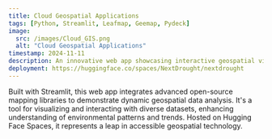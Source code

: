 ```yaml
---
title: Cloud Geospatial Applications
tags: [Python, Streamlit, Leafmap, Geemap, Pydeck]
image:
  src: /images/Cloud_GIS.png
  alt: "Cloud Geospatial Applications"
timestamp: 2024-11-11
description: An innovative web app showcasing interactive geospatial visualizations using Streamlit and libraries like Leafmap, Geemap, Pydeck, and Kepler.gl.
deployment: https://huggingface.co/spaces/NextDrought/nextdrought
---
```


Built with Streamlit, this web app integrates advanced open-source mapping libraries to demonstrate dynamic geospatial data analysis. It's a tool for visualizing and interacting with diverse datasets, enhancing understanding of environmental patterns and trends. Hosted on Hugging Face Spaces, it represents a leap in accessible geospatial technology.
